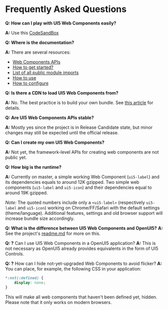 # Frequently Asked Questions

**Q: How can I play with UI5 Web Components easily?**

**A:** Use this [CodeSandBox](https://codesandbox.io/s/71r1x5o51q?fontsize=14&module=%2Findex.html) 


**Q: Where is the documentation?**

**A:** There are several resources:
- [Web Components APIs](https://sap.github.io/ui5-webcomponents/playground/)
- [How to get started?](https://blogs.sap.com/2019/04/01/the-fastest-way-to-get-started-with-ui5-web-components/)
- [List of all public module imports](https://github.com/SAP/ui5-webcomponents/blob/master/docs/PublicModuleImports.md)
- [How to use](https://github.com/SAP/ui5-webcomponents/blob/master/docs/HowToUse.md)
- [How to configure](https://github.com/SAP/ui5-webcomponents/blob/master/docs/Configuration.md)


**Q: Is there a CDN to load UI5 Web Components from?**

**A:** No. The best practice is to build your own bundle. See [this article](https://blogs.sap.com/2019/04/01/the-fastest-way-to-get-started-with-ui5-web-components/) for details.


**Q: Are UI5 Web Components APIs stable?**

**A:** Mostly yes since the project is in Release Candidate state, but minor changes may still be expected until the official release.


**Q: Can I create my own UI5 Web Components?**

**A:** Not yet, the framework-level APIs for creating web components are not public yet.


**Q: How big is the runtime?**

**A:** Currently on master, a simple working Web Component (```ui5-label```) and its dependencies equals to around 12K gzipped. 
Two simple web components (```ui5-label``` and ```ui5-icon```) and their dependencies equal to around 19K gzipped.

*Note:* The quoted numbers include only a ```<ui5-label>``` (respectively ```ui5-label``` and ```ui5-icon```) working on Chrome/FF/Safari with the default settings (theme/language).
Additional features, settings and old browser support will increase bundle size accordingly.


**Q: What is the difference between UI5 Web Components and OpenUI5?**
**A:** See the project's [readme.md](https://github.com/SAP/ui5-webcomponents) for more on this.


**Q: ?** Can I use UI5 Web Components in a OpenUI5 application?
**A:** This is not necessary as OpenUI5 already provides equivalents in the form of UI5 Controls. 


**Q: ?** How can I hide not-yet-upgraded Web Components to avoid flicker?
**A:** You can place, for example, the following CSS in your application:

```CSS
*:not(:defined) {
	display: none;
}
``` 

This will make all web components that haven't been defined yet, hidden. Please note that it only works on modern browsers.
